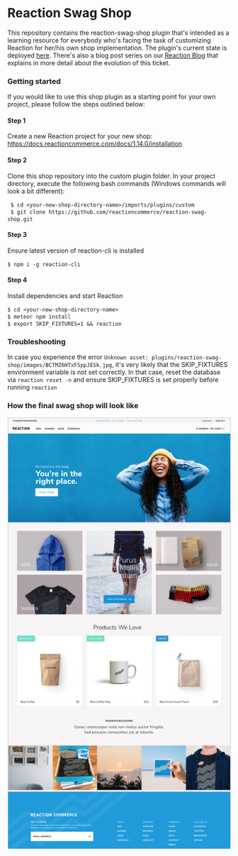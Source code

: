 # Reaction Swag Shop

This repository contains the reaction-swag-shop plugin that's intended as a learning resource for everybody
who's facing the task of customizing Reaction for her/his own shop implementation. The plugin's current state is deployed [here](https://swagproject.reactioncommerce.com). There's also a blog post series on our [Reaction Blog](https://blog.reactioncommerce.com/building-and-launching-a-store-on-reaction/) that explains in more detail about the evolution of this ticket.


### Getting started
If you would like to use this shop plugin as a starting point for your own project, please follow the steps outlined below:

#### Step 1
Create a new Reaction project for your new shop: https://docs.reactioncommerce.com/docs/1.14.0/installation

#### Step 2
Clone this shop repository into the custom plugin folder. In your project directory, execute the following bash
 commands (Windows commands will look a bit different):
```
 $ cd <your-new-shop-directory-name>/imports/plugins/custom
 $ git clone https://github.com/reactioncommerce/reaction-swag-shop.git
```

#### Step 3
Ensure latest version of reaction-cli is installed
```
$ npm i -g reaction-cli
```

#### Step 4
Install dependencies and start Reaction
```
$ cd <your-new-shop-directory-name>
$ meteor npm install
$ export SKIP_FIXTURES=1 && reaction
```


### Troubleshooting
In case you experience the error `Unknown asset: plugins/reaction-swag-shop/images/BCTMZ6HTxFSppJESk.jpg`, it's very
likely that the SKIP_FIXTURES environment variable is not set correctly. In that case, reset the database via
`reaction reset -n` and ensure SKIP_FIXTURES is set properly before running `reaction` 

### How the final swag shop will look like

![Swag shop screenshot](https://raw.githubusercontent.com/reactioncommerce/reaction-docs/master/assets/reaction-swag-shop.png)
